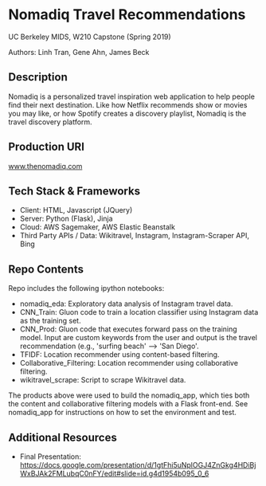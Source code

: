 # Nomadiq Travel Recommendations
UC Berkeley MIDS, W210 Capstone (Spring 2019)

Authors: Linh Tran, Gene Ahn, James Beck

## Description

Nomadiq is a personalized travel inspiration web application to help people find their next destination. Like how Netflix recommends show or movies you may like, or how Spotify creates a discovery playlist, Nomadiq is the travel discovery platform.

## Production URl

www.thenomadiq.com

## Tech Stack & Frameworks
- Client: HTML, Javascript (JQuery)
- Server: Python (Flask), Jinja
- Cloud: AWS Sagemaker, AWS Elastic Beanstalk
- Third Party APIs / Data: Wikitravel, Instagram, Instagram-Scraper API, Bing

## Repo Contents

Repo includes the following ipython notebooks:
- nomadiq_eda: Exploratory data analysis of Instagram travel data.
- CNN_Train: Gluon code to train a location classifier using Instagram data as the training set.
- CNN_Prod: Gluon code that executes forward pass on the training model. Input are custom keywords from the user and output is the travel recommendation (e.g., 'surfing beach' --> 'San Diego'.
- TFIDF: Location recommender using content-based filtering.
- Collaborative_Filtering: Location recommender using collaborative filtering.
- wikitravel_scrape: Script to scrape Wikitravel data.

The products above were used to build the nomadiq_app, which ties both the content and collaborative filtering models with a Flask front-end. See nomadiq_app for instructions on how to set the environment and test.

## Additional Resources
- Final Presentation: https://docs.google.com/presentation/d/1gtFhi5uNplOGJ4ZnGkg4HDiBjWxBJAk2FMLubqC0nFY/edit#slide=id.g4d1954b095_0_6